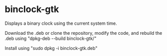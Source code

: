 # binclock-gtk

Displays a binary clock using the current system time.

Download the .deb or clone the repository, modify the code, and rebuild the .deb using "dpkg-deb --build binclock-gtk/"

Install using "sudo dpkg -i binclock-gtk.deb"

